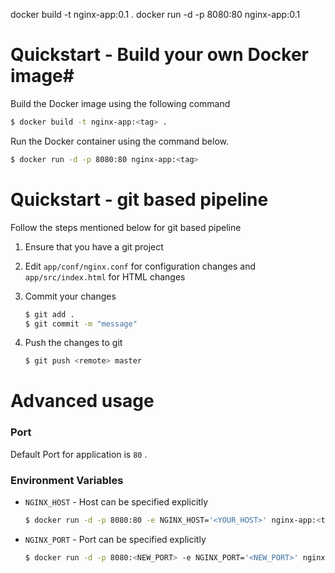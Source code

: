 docker build -t nginx-app:0.1 .
docker run -d -p 8080:80 nginx-app:0.1

# Quickstart - Build your own Docker image#

Build the Docker image using the following command

```bash
$ docker build -t nginx-app:<tag> .
```

Run the Docker container using the command below.

```bash
$ docker run -d -p 8080:80 nginx-app:<tag>
```

# Quickstart - git based pipeline

Follow the steps mentioned below for git based pipeline

1. Ensure that you have a git project
2. Edit `app/conf/nginx.conf` for configuration changes and `app/src/index.html` for HTML changes
3. Commit your changes

    ```bash
    $ git add .
    $ git commit -m "message"
    ```

4. Push the changes to git

    ```bash
    $ git push <remote> master
    ```

# Advanced usage

### **Port**

Default Port for application is `80` .

### **Environment Variables**

* `NGINX_HOST` - Host can be specified explicitly

  ```bash
  $ docker run -d -p 8080:80 -e NGINX_HOST='<YOUR_HOST>' nginx-app:<tag>
  ```
* `NGINX_PORT` - Port can be specified explicitly

  ```bash
  $ docker run -d -p 8080:<NEW_PORT> -e NGINX_PORT='<NEW_PORT>' nginx-app:<tag>
  ```
